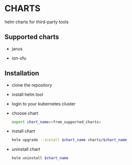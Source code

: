# CHARTS

helm charts for third-party tools

## Supported charts

- janus

- ion-sfu

## Installation

- clone the repository

- install helm tool

- login to your kubernetes cluster

- choose chart 

    ``` zsh
    export chart_name=<from_supported_charts>
    ```

- install chart

    ``` zsh
    helm upgrade --install $chart_name charts/$chart_name
    ```

- uninstall chart

    ``` zsh
    helm uninstall $chart_name
    ```

